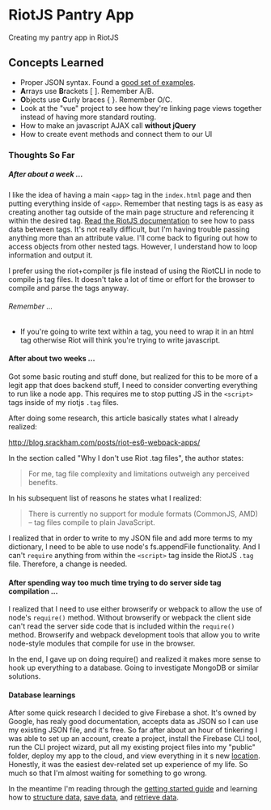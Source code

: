 # RiotJS Pantry App
Creating my pantry app in RiotJS

## Concepts Learned
* Proper JSON syntax. Found a [good set of examples](https://adobe.github.io/Spry/samples/data_region/JSONDataSetSample.html).
* **A**rrays use **B**rackets [ ]. Remember A/B.
* **O**bjects use **C**urly braces { }. Remember O/C.
* Look at the "vue" project to see how they're linking page views together instead of having more standard routing.
* How to make an javascript AJAX call **without jQuery**
* How to create event methods and connect them to our UI

### Thoughts So Far
##### After about a week ...
I like the idea of having a main ```<app>``` tag in the ```index.html``` page and then putting everything inside of ```<app>```. Remember that nesting tags is as easy as creating another tag outside of the main page structure and referencing it within the desired tag. [Read the RiotJS documentation](http://riotjs.com/guide/#nested-tags) to see how to pass data between tags. It's not really difficult, but I'm having trouble passing anything more than an attribute value. I'll come back to figuring out how to access objects from other nested tags. However, I understand how to loop information and output it.

I prefer using the riot+compiler js file instead of using the RiotCLI in node to compile js tag files. It doesn't take a lot of time or effort for the browser to compile and parse the tags anyway.

###### Remember ...
* If you're going to write text within a tag, you need to wrap it in an html tag otherwise Riot will think you're trying to write javascript.


#### After about two weeks ...
Got some basic routing and stuff done, but realized for this to be more of a legit app that does backend stuff, I need to consider converting everything to run like a node app. This requires me to stop putting JS in the ```<script>``` tags inside of my riotjs ```.tag``` files.

After doing some research, this article basically states what I already realized:

http://blog.srackham.com/posts/riot-es6-webpack-apps/

In the section called "Why I don't use Riot .tag files", the author states:

> For me, tag file complexity and limitations outweigh any perceived benefits.

In his subsequent list of reasons he states what I realized:

> There is currently no support for module formats (CommonJS, AMD) – tag files compile to plain JavaScript.

I realized that in order to write to my JSON file and add more terms to my dictionary, I need to be able to use node's fs.appendFile functionality. And I can't ```require``` anything from within the ```<script>``` tag inside the RiotJS ```.tag``` file. Therefore, a change is needed.


#### After spending way too much time trying to do server side tag compilation ...
I realized that I need to use either browserify or webpack to allow the use of node's ```require()``` method. Without browserify or webpack the client side can't read the server side code that is included within the ```require()``` method. Browserify and webpack development tools that allow you to write node-style modules that compile for use in the browser.


In the end, I gave up on doing require() and realized it makes more sense to hook up everything to a database. Going to investigate MongoDB or similar solutions.


#### Database learnings
After some quick research I decided to give Firebase a shot. It's owned by Google, has realy good documentation, accepts data as JSON so I can use my existing JSON file, and it's free. So far after about an hour of tinkering I was able to set up an account, create a project, install the Firebase CLI tool, run the CLI project wizard, put all my existing project files into my "public" folder, deploy my app to the cloud, and view everything in it s new [location](https://riot-dictionary.firebaseapp.com/). Honestly, it was the easiest dev-related set up experience of my life. So much so that I'm almost waiting for something to go wrong.

In the meantime I'm reading through the [getting started guide](https://firebase.google.com/docs/web/setup) and learning how to [structure data](https://firebase.google.com/docs/database/web/structure-data), [save data](https://firebase.google.com/docs/database/web/save-data), and [retrieve data](https://firebase.google.com/docs/database/web/retrieve-data).
